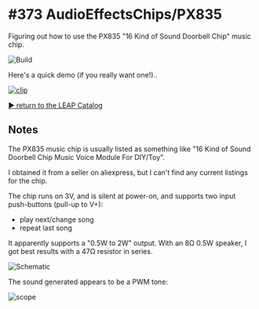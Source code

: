 # #373 AudioEffectsChips/PX835

Figuring out how to use the PX835 "16 Kind of Sound Doorbell Chip" music chip.

![Build](./assets/PX835_build.jpg?raw=true)

Here's a quick demo (if you really want one!)..

[![clip](https://img.youtube.com/vi/57C38rkTg_A/0.jpg)](https://www.youtube.com/watch?v=57C38rkTg_A)

[:arrow_forward: return to the LEAP Catalog](https://leap.tardate.com)

## Notes

The PX835 music chip is usually listed as something like
"16 Kind of Sound Doorbell Chip Music Voice Module For DIY/Toy".

I obtained it from a seller on aliexpress, but I can't find any current listings for the chip.

The chip runs on 3V, and is silent at power-on, and supports two input push-buttons (pull-up to V+):

* play next/change song
* repeat last song

It apparently supports a "0.5W to 2W" output. With an 8Ω 0.5W speaker, I got best results with a 47Ω resistor in series.

![Schematic](./assets/PX835_schematic.jpg?raw=true)

The sound generated appears to be a PWM tone:

![scope](./assets/scope.gif?raw=true)

